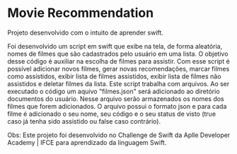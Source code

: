 # Movie Recommendation
Projeto desenvolvido com o intuito de aprender swift.

Foi desenvolvido um script em swift que exibe na tela, de forma aleatória, nomes de filmes que são cadastrados pelo usuário em uma lista. O objetivo desse código é auxiliar na escolha de filmes para assistir. Com esse script é possível adicionar novos filmes, gerar novas recomendações, marcar filmes como assistidos, exibir lista de filmes assistidos, exibir lista de filmes não assistidos e deletar filmes da lista. Este script trabalha com arquivos. Ao ser executado o código um aquivo "filmes.json" será adicionado ao diretório documentos do usuário. Nesse arquivo serão armazenados os nomes dos filmes que forem adicionados. O arquivo possui o formato json e para cada filme é adicionado o seu nome, seu código e o seu status de visto (true caso já tenha sido assistido ou false caso contrário).

Obs: Este projeto foi desenvolvido no Challenge de Swift da Aplle Developer Academy | IFCE para aprendizado da linguagem Swift.
